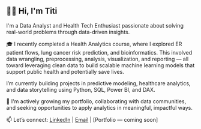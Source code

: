 ## 👋🏽 Hi, I'm Titi

I'm a Data Analyst and Health Tech Enthusiast passionate about solving real-world problems through data-driven insights.

🎓 I recently completed a Health Analytics course, where I explored ER patient flows, lung cancer risk prediction, and bioinformatics. This involved data wrangling, preprocessing, analysis, visualization, and reporting — all toward leveraging clean data to build scalable machine learning models that support public health and potentially save lives.

I’m currently building projects in predictive modeling, healthcare analytics, and data storytelling using Python, SQL, Power BI, and DAX.

🚀 I'm actively growing my portfolio, collaborating with data communities, and seeking opportunities to apply analytics in meaningful, impactful ways.

📫 Let’s connect: [LinkedIn](http://www.linkedin.com/in/-titilayo-afolabi) | [Email](mailto:afolabititilayo09@gmail.com) | [Portfolio — coming soon]
